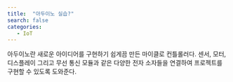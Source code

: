 ```yaml
---
title:  "아두이노 실습?"
search: false
categories: 
   - IoT
---
```


아두이노란 새로운 아이디어를 구현하기 쉽게끔 만든 마이클로 컨틀롤러다.
센서, 모터, 디스플레이 그리고 무선 통신 모듈과 같은 다양한 전자 소자들을 연결하여 프로젝트를 구현할 수 있도록 도와준다.

<!--stackedit_data:
eyJoaXN0b3J5IjpbMTAwNTUyOTk0MiwtMTc3NDI3ODM3NiwtNj
E0MjQxODY2XX0=
-->